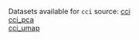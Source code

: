 Datasets available for `cci` source: 
[cci](https://docs.upgini.com/public/cci/cci)  
[cci_pca](https://docs.upgini.com/public/cci/cci_pca)  
[cci_umap](https://docs.upgini.com/public/cci/cci_umap)  

